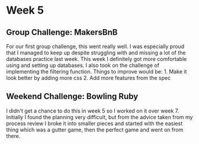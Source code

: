 # Week 5

## Group Challenge: MakersBnB

For our first group challenge, this went really well. I was especially proud that I managed to keep up despite struggling with and missing a lot of the databases practice last week. This week I definitely got more comfortable using and setting up databases. I also took on the challenge of implementing the filtering function. Things to improve would be: 1. Make it look better by adding more css 2. Add more features from the spec

## Weekend Challenge: Bowling Ruby

I didn't get a chance to do this in week 5 so I worked on it over week 7. Initially I found the planning very difficult, but from the advice taken from my process review I broke it into smaller pieces and started with the easiest thing which was a gutter game, then the perfect game and went on from there.
